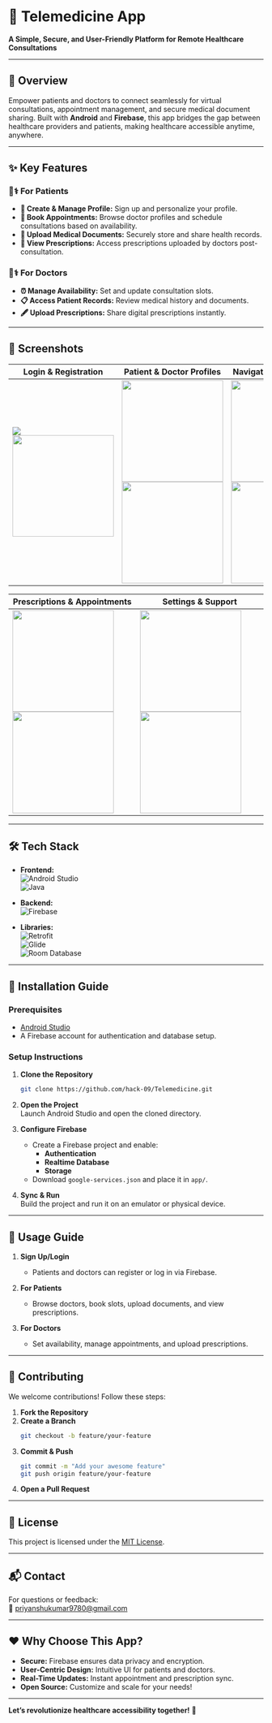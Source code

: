 
# 🏥 **Telemedicine App**  
**A Simple, Secure, and User-Friendly Platform for Remote Healthcare Consultations**  

---

## 🌟 **Overview**  
Empower patients and doctors to connect seamlessly for virtual consultations, appointment management, and secure medical document sharing. Built with **Android** and **Firebase**, this app bridges the gap between healthcare providers and patients, making healthcare accessible anytime, anywhere.  

---

## ✨ **Key Features**  

### 👩⚕️ **For Patients**  
- **📝 Create & Manage Profile:** Sign up and personalize your profile.  
- **📅 Book Appointments:** Browse doctor profiles and schedule consultations based on availability.  
- **📁 Upload Medical Documents:** Securely store and share health records.  
- **💊 View Prescriptions:** Access prescriptions uploaded by doctors post-consultation.  

### 👨⚕️ **For Doctors**  
- **⏰ Manage Availability:** Set and update consultation slots.  
- **📋 Access Patient Records:** Review medical history and documents.  
- **🖋️ Upload Prescriptions:** Share digital prescriptions instantly.  

---

## 📸 **Screenshots**  

| Login & Registration | Patient & Doctor Profiles | Navigation & Documents |  
|-----------------------|---------------------------|-------------------------|  
| <img src="assets/login.png" > <img src="assets/register.png" width="200"> | <img src="assets/patient_profile.png" width="200"> <img src="assets/doctor_profile.png" width="200"> | <img src="assets/navigation_menu.png" width="200"> <img src="assets/documents.png" width="200"> |  

| Prescriptions & Appointments | Settings & Support |  
|-------------------------------|---------------------|  
| <img src="assets/prescription.png" width="200"> <img src="assets/appointmentManage.png" width="200"> | <img src="assets/settings.png" width="200"> <img src="assets/help_support.png" width="200"> |  

---

## 🛠️ **Tech Stack**  

- **Frontend:**  
  ![Android Studio](https://img.shields.io/badge/Android_Studio-3DDC84?logo=android-studio&logoColor=white)  
  ![Java](https://img.shields.io/badge/Java-ED8B00?logo=openjdk&logoColor=white)  

- **Backend:**  
  ![Firebase](https://img.shields.io/badge/Firebase-FFCA28?logo=firebase&logoColor=black)  

- **Libraries:**  
  ![Retrofit](https://img.shields.io/badge/Retrofit-4A154B?logo=retrofit&logoColor=white)  
  ![Glide](https://img.shields.io/badge/Glide-4A154B?logo=glide&logoColor=white)  
  ![Room Database](https://img.shields.io/badge/Room_SQLite-003B57?logo=sqlite&logoColor=white)  

---

## 🚀 **Installation Guide**  

### **Prerequisites**  
- [Android Studio](https://developer.android.com/studio)  
- A Firebase account for authentication and database setup.  

### **Setup Instructions**  
1. **Clone the Repository**  
   ```bash
   git clone https://github.com/hack-09/Telemedicine.git
   ```

2. **Open the Project**  
   Launch Android Studio and open the cloned directory.  

3. **Configure Firebase**  
   - Create a Firebase project and enable:  
     - **Authentication**  
     - **Realtime Database**  
     - **Storage**  
   - Download `google-services.json` and place it in `app/`.  

4. **Sync & Run**  
   Build the project and run it on an emulator or physical device.  

---

## 📱 **Usage Guide**  

1. **Sign Up/Login**  
   - Patients and doctors can register or log in via Firebase.  

2. **For Patients**  
   - Browse doctors, book slots, upload documents, and view prescriptions.  

3. **For Doctors**  
   - Set availability, manage appointments, and upload prescriptions.  

---

## 🤝 **Contributing**  
We welcome contributions! Follow these steps:  
1. **Fork the Repository**  
2. **Create a Branch**  
   ```bash
   git checkout -b feature/your-feature
   ```  
3. **Commit & Push**  
   ```bash
   git commit -m "Add your awesome feature"
   git push origin feature/your-feature
   ```  
4. **Open a Pull Request**  

---

## 📜 **License**  
This project is licensed under the [MIT License](LICENSE).  

---

## 📬 **Contact**  
For questions or feedback:  
📧 [priyanshukumar9780@gmail.com](mailto:priyanshukumar9780@gmail.com)  

---

## ❤️ **Why Choose This App?**  
- **Secure:** Firebase ensures data privacy and encryption.  
- **User-Centric Design:** Intuitive UI for patients and doctors.  
- **Real-Time Updates:** Instant appointment and prescription sync.  
- **Open Source:** Customize and scale for your needs!  

---

**Let’s revolutionize healthcare accessibility together!** 💙  
